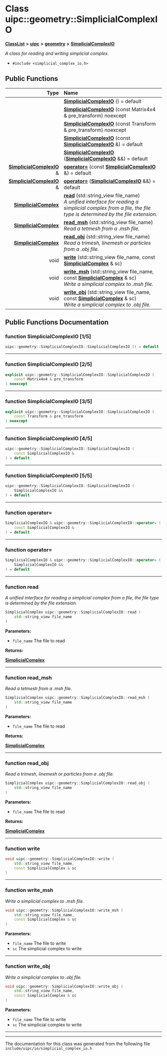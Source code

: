 

# Class uipc::geometry::SimplicialComplexIO



[**ClassList**](annotated.md) **>** [**uipc**](namespaceuipc.md) **>** [**geometry**](namespaceuipc_1_1geometry.md) **>** [**SimplicialComplexIO**](classuipc_1_1geometry_1_1_simplicial_complex_i_o.md)



_A class for reading and writing simplicial complex._ 

* `#include <simplicial_complex_io.h>`





































## Public Functions

| Type | Name |
| ---: | :--- |
|   | [**SimplicialComplexIO**](#function-simplicialcomplexio-15) () = default<br> |
|   | [**SimplicialComplexIO**](#function-simplicialcomplexio-25) (const Matrix4x4 & pre\_transform) noexcept<br> |
|   | [**SimplicialComplexIO**](#function-simplicialcomplexio-35) (const Transform & pre\_transform) noexcept<br> |
|   | [**SimplicialComplexIO**](#function-simplicialcomplexio-45) (const [**SimplicialComplexIO**](classuipc_1_1geometry_1_1_simplicial_complex_i_o.md) &) = default<br> |
|   | [**SimplicialComplexIO**](#function-simplicialcomplexio-55) ([**SimplicialComplexIO**](classuipc_1_1geometry_1_1_simplicial_complex_i_o.md) &&) = default<br> |
|  [**SimplicialComplexIO**](classuipc_1_1geometry_1_1_simplicial_complex_i_o.md) & | [**operator=**](#function-operator) (const [**SimplicialComplexIO**](classuipc_1_1geometry_1_1_simplicial_complex_i_o.md) &) = default<br> |
|  [**SimplicialComplexIO**](classuipc_1_1geometry_1_1_simplicial_complex_i_o.md) & | [**operator=**](#function-operator_1) ([**SimplicialComplexIO**](classuipc_1_1geometry_1_1_simplicial_complex_i_o.md) &&) = default<br> |
|  [**SimplicialComplex**](classuipc_1_1geometry_1_1_simplicial_complex.md) | [**read**](#function-read) (std::string\_view file\_name) <br>_A unified interface for reading a simplicial complex from a file, the file type is determined by the file extension._  |
|  [**SimplicialComplex**](classuipc_1_1geometry_1_1_simplicial_complex.md) | [**read\_msh**](#function-read_msh) (std::string\_view file\_name) <br>_Read a tetmesh from a .msh file._  |
|  [**SimplicialComplex**](classuipc_1_1geometry_1_1_simplicial_complex.md) | [**read\_obj**](#function-read_obj) (std::string\_view file\_name) <br>_Read a trimesh, linemesh or particles from a .obj file._  |
|  void | [**write**](#function-write) (std::string\_view file\_name, const [**SimplicialComplex**](classuipc_1_1geometry_1_1_simplicial_complex.md) & sc) <br> |
|  void | [**write\_msh**](#function-write_msh) (std::string\_view file\_name, const [**SimplicialComplex**](classuipc_1_1geometry_1_1_simplicial_complex.md) & sc) <br>_Write a simplicial complex to .msh file._  |
|  void | [**write\_obj**](#function-write_obj) (std::string\_view file\_name, const [**SimplicialComplex**](classuipc_1_1geometry_1_1_simplicial_complex.md) & sc) <br>_Write a simplicial complex to .obj file._  |




























## Public Functions Documentation




### function SimplicialComplexIO [1/5]

```C++
uipc::geometry::SimplicialComplexIO::SimplicialComplexIO () = default
```




<hr>



### function SimplicialComplexIO [2/5]

```C++
explicit uipc::geometry::SimplicialComplexIO::SimplicialComplexIO (
    const Matrix4x4 & pre_transform
) noexcept
```




<hr>



### function SimplicialComplexIO [3/5]

```C++
explicit uipc::geometry::SimplicialComplexIO::SimplicialComplexIO (
    const Transform & pre_transform
) noexcept
```




<hr>



### function SimplicialComplexIO [4/5]

```C++
uipc::geometry::SimplicialComplexIO::SimplicialComplexIO (
    const SimplicialComplexIO &
) = default
```




<hr>



### function SimplicialComplexIO [5/5]

```C++
uipc::geometry::SimplicialComplexIO::SimplicialComplexIO (
    SimplicialComplexIO &&
) = default
```




<hr>



### function operator= 

```C++
SimplicialComplexIO & uipc::geometry::SimplicialComplexIO::operator= (
    const SimplicialComplexIO &
) = default
```




<hr>



### function operator= 

```C++
SimplicialComplexIO & uipc::geometry::SimplicialComplexIO::operator= (
    SimplicialComplexIO &&
) = default
```




<hr>



### function read 

_A unified interface for reading a simplicial complex from a file, the file type is determined by the file extension._ 
```C++
SimplicialComplex uipc::geometry::SimplicialComplexIO::read (
    std::string_view file_name
) 
```





**Parameters:**


* `file_name` The file to read 



**Returns:**

[**SimplicialComplex**](classuipc_1_1geometry_1_1_simplicial_complex.md) 





        

<hr>



### function read\_msh 

_Read a tetmesh from a .msh file._ 
```C++
SimplicialComplex uipc::geometry::SimplicialComplexIO::read_msh (
    std::string_view file_name
) 
```





**Parameters:**


* `file_name` The file to read



**Returns:**

[**SimplicialComplex**](classuipc_1_1geometry_1_1_simplicial_complex.md) 





        

<hr>



### function read\_obj 

_Read a trimesh, linemesh or particles from a .obj file._ 
```C++
SimplicialComplex uipc::geometry::SimplicialComplexIO::read_obj (
    std::string_view file_name
) 
```





**Parameters:**


* `file_name` The file to read



**Returns:**

[**SimplicialComplex**](classuipc_1_1geometry_1_1_simplicial_complex.md) 





        

<hr>



### function write 

```C++
void uipc::geometry::SimplicialComplexIO::write (
    std::string_view file_name,
    const SimplicialComplex & sc
) 
```




<hr>



### function write\_msh 

_Write a simplicial complex to .msh file._ 
```C++
void uipc::geometry::SimplicialComplexIO::write_msh (
    std::string_view file_name,
    const SimplicialComplex & sc
) 
```





**Parameters:**


* `file_name` The file to write 
* `sc` The simplicial complex to write 




        

<hr>



### function write\_obj 

_Write a simplicial complex to .obj file._ 
```C++
void uipc::geometry::SimplicialComplexIO::write_obj (
    std::string_view file_name,
    const SimplicialComplex & sc
) 
```





**Parameters:**


* `file_name` The file to write 
* `sc` The simplicial complex to write 




        

<hr>

------------------------------
The documentation for this class was generated from the following file `include/uipc/io/simplicial_complex_io.h`


